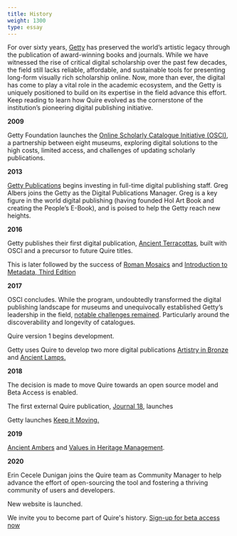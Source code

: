 ```yaml
---
title: History
weight: 1300
type: essay
---
```


For over sixty years, [Getty](https://www.getty.edu/) has preserved the world’s artistic legacy through the publication of award-winning books and journals. While we have witnessed the rise of critical digital scholarship over the past few decades, the field still lacks reliable, affordable, and sustainable tools for presenting long-form visually rich scholarship online. Now, more than ever, the digital has come to play a vital role in the academic ecosystem, and the Getty is uniquely positioned to build on its expertise in the field advance this effort. Keep reading to learn how Quire evolved as the cornerstone of the institution’s pioneering digital publishing initiative.

**2009**

Getty Foundation launches the [Online Scholarly Catalogue Initiative (OSCI)](http://www.oscitoolkit.org/), a partnership between eight museums, exploring digital solutions to the high costs, limited access, and challenges of updating scholarly publications.

**2013**

[Getty Publications](https://www.getty.edu/publications) begins investing in full-time digital publishing staff.
Greg Albers joins the Getty as the Digital Publications Manager. Greg is a key figure in the world digital publishing (having founded Hol Art Book and creating the People’s E-Book), and is poised to help the Getty reach new heights.

**2016**

Getty publishes their first digital publication, [Ancient Terracottas](https://www.getty.edu/publications/terracottas/), built with OSCI and a precursor to future Quire titles.

This is later followed by the success of [Roman Mosaics](https://www.getty.edu/publications/romanmosaics/) and [Introduction to Metadata, Third Edition](https://www.getty.edu/publications/intrometadata/)

**2017**

OSCI concludes. While the program, undoubtedly transformed the digital publishing landscape for museums and unequivocally established Getty’s leadership in the field, [notable challenges remained](https://www.getty.edu/publications/osci-report/remaining-challenges/). Particularly around the discoverability and longevity of catalogues.

Quire version 1 begins development.

Getty uses Quire to develop two more digital publications [Artistry in Bronze](https://www.getty.edu/publications/artistryinbronze/index.html) and [Ancient Lamps.](https://www.getty.edu/publications/ancientlamps/)

**2018**

The decision is made to move Quire towards an open source model and Beta Access is enabled.

The first external Quire publication, [Journal 18](http://www.journal18.org/issue5_williams/about/), launches

Getty launches [Keep it Moving.](https://www.getty.edu/publications/keepitmoving/)

**2019**

[Ancient Ambers](https://www.getty.edu/publications/ambers/) and [Values in Heritage Management](https://www.getty.edu/publications/heritagemanagement/).

**2020**

Erin Cecele Dunigan joins the Quire team as Community Manager to help advance the effort of open-sourcing the tool and fostering a thriving community of users and developers.

New website is launched.

We invite you to become part of Quire's history. [Sign-up for beta access now](https://docs.google.com/forms/d/e/1FAIpQLSckvPWWyyfZJko6JTqf3slcXCV8vcCgQjAzoW4MfHEt9hDuxQ/viewform)

